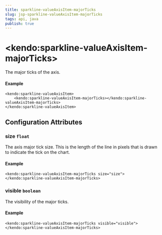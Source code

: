 ```yaml
---
title: sparkline-valueAxisItem-majorTicks
slug: jsp-sparkline-valueAxisItem-majorTicks
tags: api, java
publish: true
---
```


# \<kendo:sparkline-valueAxisItem-majorTicks\>

The major ticks of the axis.

#### Example
    <kendo:sparkline-valueAxisItem>
        <kendo:sparkline-valueAxisItem-majorTicks></kendo:sparkline-valueAxisItem-majorTicks>
    </kendo:sparkline-valueAxisItem>

## Configuration Attributes

### size `float`

The axis major tick size. This is the length of the line in pixels that is drawn to indicate the tick on the chart.

#### Example
    <kendo:sparkline-valueAxisItem-majorTicks size="size">
    </kendo:sparkline-valueAxisItem-majorTicks>

### visible `boolean`

The visibility of the major ticks.

#### Example
    <kendo:sparkline-valueAxisItem-majorTicks visible="visible">
    </kendo:sparkline-valueAxisItem-majorTicks>

